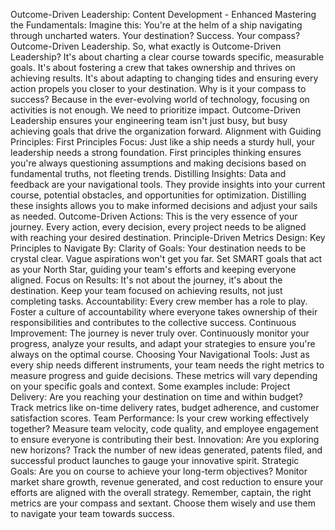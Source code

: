Outcome-Driven Leadership: Content Development - Enhanced
Mastering the Fundamentals:
Imagine this: You're at the helm of a ship navigating through uncharted waters. Your destination? Success. Your compass? Outcome-Driven Leadership.
So, what exactly is Outcome-Driven Leadership?
It's about charting a clear course towards specific, measurable goals. It's about fostering a crew that takes ownership and thrives on achieving results. It's about adapting to changing tides and ensuring every action propels you closer to your destination.
Why is it your compass to success?
Because in the ever-evolving world of technology, focusing on activities is not enough. We need to prioritize impact. Outcome-Driven Leadership ensures your engineering team isn't just busy, but busy achieving goals that drive the organization forward.
Alignment with Guiding Principles:
First Principles Focus: Just like a ship needs a sturdy hull, your leadership needs a strong foundation. First principles thinking ensures you're always questioning assumptions and making decisions based on fundamental truths, not fleeting trends.
Distilling Insights: Data and feedback are your navigational tools. They provide insights into your current course, potential obstacles, and opportunities for optimization. Distilling these insights allows you to make informed decisions and adjust your sails as needed.
Outcome-Driven Actions: This is the very essence of your journey. Every action, every decision, every project needs to be aligned with reaching your desired destination.
Principle-Driven Metrics Design:
Key Principles to Navigate By:
Clarity of Goals: Your destination needs to be crystal clear. Vague aspirations won't get you far. Set SMART goals that act as your North Star, guiding your team's efforts and keeping everyone aligned.
Focus on Results: It's not about the journey, it's about the destination. Keep your team focused on achieving results, not just completing tasks.
Accountability: Every crew member has a role to play. Foster a culture of accountability where everyone takes ownership of their responsibilities and contributes to the collective success.
Continuous Improvement: The journey is never truly over. Continuously monitor your progress, analyze your results, and adapt your strategies to ensure you're always on the optimal course.
Choosing Your Navigational Tools:
Just as every ship needs different instruments, your team needs the right metrics to measure progress and guide decisions. These metrics will vary depending on your specific goals and context. Some examples include:
Project Delivery: Are you reaching your destination on time and within budget? Track metrics like on-time delivery rates, budget adherence, and customer satisfaction scores.
Team Performance: Is your crew working effectively together? Measure team velocity, code quality, and employee engagement to ensure everyone is contributing their best.
Innovation: Are you exploring new horizons? Track the number of new ideas generated, patents filed, and successful product launches to gauge your innovative spirit.
Strategic Goals: Are you on course to achieve your long-term objectives? Monitor market share growth, revenue generated, and cost reduction to ensure your efforts are aligned with the overall strategy.
Remember, captain, the right metrics are your compass and sextant. Choose them wisely and use them to navigate your team towards success.
